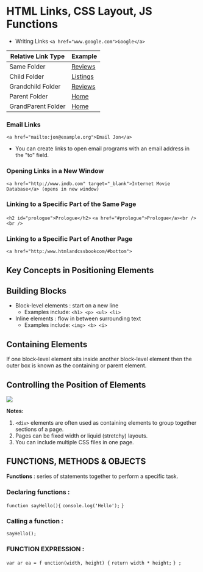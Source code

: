 # HTML Links, CSS Layout, JS Functions

- Writing Links
`<a href="www.google.com">Google</a>`

| Relative Link Type | Example |
| ------------- | ------------- |
|Same Folder | <a href="reviews.html">Reviews</a> |
|Child Folder | <a href="music/listings.html">Listings</a> |
|Grandchild Folder | <a href="movies/dvd/reviews.html">Reviews</a> |
|Parent Folder | <a href="../index.html">Home</a> |
|GrandParent Folder |  <a href="../../index.html">Home</a> |

### Email Links

`<a href="mailto:jon@example.org">Email Jon</a>`
- You can create links to open email programs with an email address in the "to" field.

### Opening Links in a New Window

`<a href="http://www.imdb.com" target="_blank">Internet Movie Database</a> (opens in new window)`

### Linking to a Specific Part of the Same Page

`<h2 id="prologue">Prologue</h2>`
`<a href="#prologue">Prologue</a><br /><br />`

### Linking to a Specific Part of Another Page

`<a href="http:/www.htmlandcssbookcom/#bottom">`

## Key Concepts in Positioning Elements
## Building Blocks
- Block-level elements : start on a new line
  - Examples include:
`<h1> <p> <ul> <li>`
- Inline elements : flow in between surrounding text
  - Examples include:
`<img> <b> <i>`

## Containing Elements
If one block-level element sits inside another block-level element then the outer box is known as the containing or parent element.

## Controlling the Position of Elements
![](https://chenhuijing.com/assets/images/posts/css-positioning.jpg)

**Notes:**
1. `<div>` elements are often used as containing elements to group together sections of a page.
2. Pages can be fixed width or liquid (stretchy) layouts.
3. You can include multiple CSS files in one page.

## FUNCTIONS, METHODS & OBJECTS 

**Functions** : series of statements together to perform a specific task. 

### Declaring functions :
`function sayHello(){`
  `console.log('Hello');`
`}`
### Calling a function :
`sayHello();`

### FUNCTION EXPRESSION :
`var ar ea = f unction(width, height) {`
`return width * height;`
`} ; `
